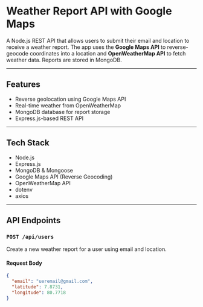 # Weather Report API with Google Maps

A Node.js REST API that allows users to submit their email and location to receive a weather report. The app uses the **Google Maps API** to reverse-geocode coordinates into a location and **OpenWeatherMap API** to fetch weather data. Reports are stored in MongoDB.

---

## Features

-  Reverse geolocation using Google Maps API
-  Real-time weather from OpenWeatherMap
- MongoDB database for report storage
- Express.js-based REST API

---

## Tech Stack

- Node.js
- Express.js
- MongoDB & Mongoose
- Google Maps API (Reverse Geocoding)
- OpenWeatherMap API
- dotenv
- axios

---

##  API Endpoints

### `POST /api/users`

Create a new weather report for a user using email and location.

#### Request Body
```json
{
  "email": "ueremail@gmail.com",
  "latitude": 7.8731,
  "longitude": 80.7718
}
